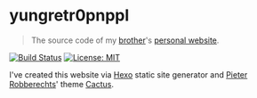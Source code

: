 # yungretr0pnppl

> The source code of my [brother](https://twitter.com/utkucelikci)'s [personal website](https://egecelikci.github.io/yungretr0pnppl).

[![Build Status](https://travis-ci.com/egecelikci/yungretr0pnppl.svg?branch=master)](https://travis-ci.com/egecelikci/yungretr0pnppl)
[![License: MIT](https://img.shields.io/badge/License-MIT-yellow.svg)](https://opensource.org/licenses/MIT)

I've created this website via [Hexo](https://hexo.io/) static site generator and [Pieter Robberechts](https://github.com/probberechts)' theme [Cactus](https://github.com/probberechts/hexo-theme-cactus).
